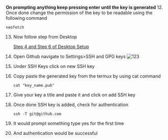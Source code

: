 **On prompting anything keep pressing enter until the key is generated**
12. Once done change the permission of the key to be readable using the following command

	neofetch

13. Now follow step from Desktop 

	 [Step 4 and Step 6 of Desktop Setup](#Desktop)

14. Open Github navigate to Settings>SSH and GPG keys
![123](https://github.com/guravsuyash/Testrepo/assets/55230261/b9528f39-24da-41f5-8253-f7172388df7a)

15. Under SSH Keys click on new SSH key

16. Copy paste the generated key from the termux by using cat command

	 ```
	 cat "key_name.pub"
	 ```

17. Give your key a title and paste it and click on add SSH key
18. Once done SSH key is added, check for authentication 

	 ```
	 ssh -T git@github.com
	 ```

19. It would prompt something type yes for the first time 
20. And authentication would be successful 
